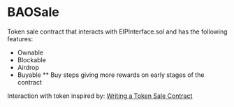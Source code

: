 # BAOSale
Token sale contract that interacts with EIPInterface.sol and has the following features:
* Ownable
* Blockable
* Airdrop
* Buyable
** Buy steps giving more rewards on early stages of the contract

Interaction with token inspired by:
[Writing a Token Sale Contract](https://programtheblockchain.com/posts/2018/02/02/writing-a-token-sale-contract/)

